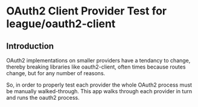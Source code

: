 OAuth2 Client Provider Test for league/oauth2-client
====================================================

Introduction
------------
OAuth2 implementations on smaller providers have a tendancy to change, thereby 
breaking libraries like oauth2-client, often times because routes change, but 
for any number of reasons.

So, in order to properly test each provider the whole OAuth2 process must be manually
walked-through.  This app walks through each provider in turn and runs the oauth2
process.


